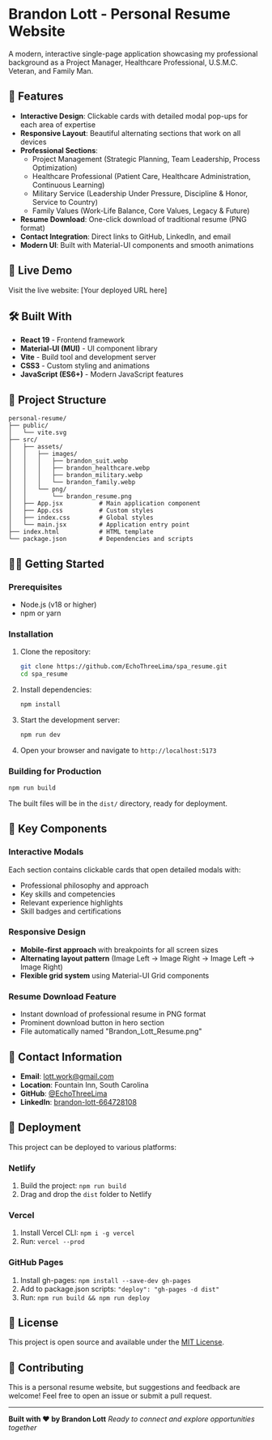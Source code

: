 # Brandon Lott - Personal Resume Website

A modern, interactive single-page application showcasing my professional background as a Project Manager, Healthcare Professional, U.S.M.C. Veteran, and Family Man.

## 🌟 Features

- **Interactive Design**: Clickable cards with detailed modal pop-ups for each area of expertise
- **Responsive Layout**: Beautiful alternating sections that work on all devices
- **Professional Sections**:
  - Project Management (Strategic Planning, Team Leadership, Process Optimization)
  - Healthcare Professional (Patient Care, Healthcare Administration, Continuous Learning)
  - Military Service (Leadership Under Pressure, Discipline & Honor, Service to Country)
  - Family Values (Work-Life Balance, Core Values, Legacy & Future)
- **Resume Download**: One-click download of traditional resume (PNG format)
- **Contact Integration**: Direct links to GitHub, LinkedIn, and email
- **Modern UI**: Built with Material-UI components and smooth animations

## 🚀 Live Demo

Visit the live website: [Your deployed URL here]

## 🛠️ Built With

- **React 19** - Frontend framework
- **Material-UI (MUI)** - UI component library
- **Vite** - Build tool and development server
- **CSS3** - Custom styling and animations
- **JavaScript (ES6+)** - Modern JavaScript features

## 📁 Project Structure

```
personal-resume/
├── public/
│   └── vite.svg
├── src/
│   ├── assets/
│   │   ├── images/
│   │   │   ├── brandon_suit.webp
│   │   │   ├── brandon_healthcare.webp
│   │   │   ├── brandon_military.webp
│   │   │   └── brandon_family.webp
│   │   └── png/
│   │       └── brandon_resume.png
│   ├── App.jsx          # Main application component
│   ├── App.css          # Custom styles
│   ├── index.css        # Global styles
│   └── main.jsx         # Application entry point
├── index.html           # HTML template
└── package.json         # Dependencies and scripts
```

## 🏃‍♂️ Getting Started

### Prerequisites

- Node.js (v18 or higher)
- npm or yarn

### Installation

1. Clone the repository:
   ```bash
   git clone https://github.com/EchoThreeLima/spa_resume.git
   cd spa_resume
   ```

2. Install dependencies:
   ```bash
   npm install
   ```

3. Start the development server:
   ```bash
   npm run dev
   ```

4. Open your browser and navigate to `http://localhost:5173`

### Building for Production

```bash
npm run build
```

The built files will be in the `dist/` directory, ready for deployment.

## 🎨 Key Components

### Interactive Modals
Each section contains clickable cards that open detailed modals with:
- Professional philosophy and approach
- Key skills and competencies
- Relevant experience highlights
- Skill badges and certifications

### Responsive Design
- **Mobile-first approach** with breakpoints for all screen sizes
- **Alternating layout pattern** (Image Left → Image Right → Image Left → Image Right)
- **Flexible grid system** using Material-UI Grid components

### Resume Download Feature
- Instant download of professional resume in PNG format
- Prominent download button in hero section
- File automatically named "Brandon_Lott_Resume.png"

## 📧 Contact Information

- **Email**: lott.work@gmail.com
- **Location**: Fountain Inn, South Carolina
- **GitHub**: [@EchoThreeLima](https://github.com/EchoThreeLima)
- **LinkedIn**: [brandon-lott-664728108](https://linkedin.com/in/brandon-lott-664728108/)

## 🚀 Deployment

This project can be deployed to various platforms:

### Netlify
1. Build the project: `npm run build`
2. Drag and drop the `dist` folder to Netlify

### Vercel
1. Install Vercel CLI: `npm i -g vercel`
2. Run: `vercel --prod`

### GitHub Pages
1. Install gh-pages: `npm install --save-dev gh-pages`
2. Add to package.json scripts: `"deploy": "gh-pages -d dist"`
3. Run: `npm run build && npm run deploy`

## 📝 License

This project is open source and available under the [MIT License](LICENSE).

## 🤝 Contributing

This is a personal resume website, but suggestions and feedback are welcome! Feel free to open an issue or submit a pull request.

---

**Built with ❤️ by Brandon Lott**
*Ready to connect and explore opportunities together*